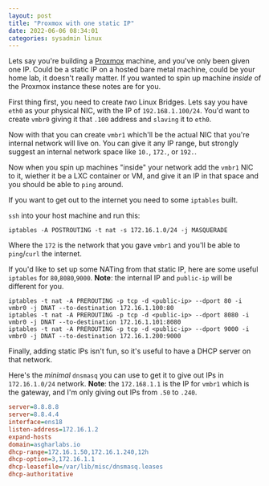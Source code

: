 ```yaml
---
layout: post
title: "Proxmox with one static IP"
date: 2022-06-06 08:34:01
categories: sysadmin linux
---
```


Lets say you're building a [Proxmox][proxmox] machine, and you've only been given
one IP. Could be a static IP on a hosted bare metal machine, could be your home
lab, it doesn't really matter. If you wanted to spin up machine _inside_ of the
Proxmox instance these notes are for you.

First thing first, you need to create _two_ Linux Bridges. Lets say you have 
`eth0` as your physical NIC, with the IP of `192.168.1.100/24`. You'd want to
create `vmbr0` giving it that `.100` address and `slaving` it to `eth0`.

Now with that you can create `vmbr1` which'll be the actual NIC that you're
internal network will live on. You can give it any IP range, but strongly suggest
an internal network space like `10.`, `172.`, or `192.`.

Now when you spin up machines "inside" your network add the `vmbr1` NIC to it, 
wiether it be a LXC container or VM, and give it an IP in that space and you should
be able to `ping` around.

If you want to get out to the internet you need to some `iptables` built.

`ssh` into your host machine and run this:
```
iptables -A POSTROUTING -t nat -s 172.16.1.0/24 -j MASQUERADE
```

Where the `172` is the network that you gave `vmbr1` and you'll be able to
`ping`/`curl` the internet.

If you'd like to set up some NATing from that static IP, here are some useful
`iptables` for `80`,`8080`,`9000`. **Note**: the internal IP and `public-ip` 
will be different for you.

```
iptables -t nat -A PREROUTING -p tcp -d <public-ip> --dport 80 -i vmbr0 -j DNAT --to-destination 172.16.1.100:80
iptables -t nat -A PREROUTING -p tcp -d <public-ip> --dport 8080 -i vmbr0 -j DNAT --to-destination 172.16.1.101:8080
iptables -t nat -A PREROUTING -p tcp -d <public-ip> --dport 9000 -i vmbr0 -j DNAT --to-destination 172.16.1.200:9000
```

Finally, adding static IPs isn't fun, so it's useful to have a DHCP server on that network.

Here's the _minimal_ `dnsmasq` you can use to get it to give out IPs in `172.16.1.0/24`
network. **Note**: the `172.168.1.1` is the IP for `vmbr1` which is the gateway, and
I'm only giving out IPs from `.50` to `.240`.

```ini
server=8.8.8.8
server=8.8.4.4
interface=ens18
listen-address=172.16.1.2
expand-hosts
domain=asgharlabs.io
dhcp-range=172.16.1.50,172.16.1.240,12h
dhcp-option=3,172.16.1.1
dhcp-leasefile=/var/lib/misc/dnsmasq.leases
dhcp-authoritative
```

[proxmox]: https://www.proxmox.com
